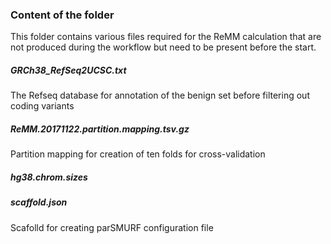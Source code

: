### Content of the folder
This folder contains various files required  for the ReMM calculation that are not produced during the workflow but need to be present before the start. 

##### GRCh38_RefSeq2UCSC.txt
The Refseq database for annotation of the benign set before filtering out coding variants

##### ReMM.20171122.partition.mapping.tsv.gz
Partition mapping for creation of ten folds for cross-validation

##### hg38.chrom.sizes

##### scaffold.json
Scafolld for creating parSMURF configuration  file
